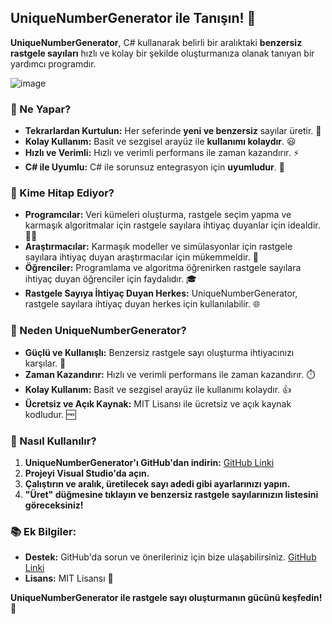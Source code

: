 ## UniqueNumberGenerator ile Tanışın! 🎉

**UniqueNumberGenerator**, C# kullanarak belirli bir aralıktaki **benzersiz rastgele sayıları** hızlı ve kolay bir şekilde oluşturmanıza olanak tanıyan bir yardımcı programdır. 

![image](https://github.com/fastuptime/Unique_Number_Generator_C_Sharp/assets/63351166/adb6bcb7-12e4-43f9-8a65-a676c69cd852)


### 🎯 Ne Yapar?

* **Tekrarlardan Kurtulun:** Her seferinde **yeni ve benzersiz** sayılar üretir. 🔄
* **Kolay Kullanım:** Basit ve sezgisel arayüz ile **kullanımı kolaydır**. 😃
* **Hızlı ve Verimli:** Hızlı ve verimli performans ile zaman kazandırır. ⚡️
* **C# ile Uyumlu:** C# ile sorunsuz entegrasyon için **uyumludur**. 🤖

### 👥 Kime Hitap Ediyor?

* **Programcılar:** Veri kümeleri oluşturma, rastgele seçim yapma ve karmaşık algoritmalar için rastgele sayılara ihtiyaç duyanlar için idealdir. 👨‍💻
* **Araştırmacılar:** Karmaşık modeller ve simülasyonlar için rastgele sayılara ihtiyaç duyan araştırmacılar için mükemmeldir. 🔬
* **Öğrenciler:** Programlama ve algoritma öğrenirken rastgele sayılara ihtiyaç duyan öğrenciler için faydalıdır. 🎓
* **Rastgele Sayıya İhtiyaç Duyan Herkes:** UniqueNumberGenerator, rastgele sayılara ihtiyaç duyan herkes için kullanılabilir. 🌐

### 🌟 Neden UniqueNumberGenerator?

* **Güçlü ve Kullanışlı:** Benzersiz rastgele sayı oluşturma ihtiyacınızı karşılar. 💪
* **Zaman Kazandırır:** Hızlı ve verimli performans ile zaman kazandırır. ⏱️
* **Kolay Kullanım:** Basit ve sezgisel arayüz ile kullanımı kolaydır. 👍
* **Ücretsiz ve Açık Kaynak:** MIT Lisansı ile ücretsiz ve açık kaynak kodludur. 🆓

### 🚀 Nasıl Kullanılır?

1. **UniqueNumberGenerator'ı GitHub'dan indirin:** [GitHub Linki](https://github.com/fastuptime/Unique_Number_Generator_C_Sharp)
2. **Projeyi Visual Studio'da açın.**
3. **Çalıştırın ve aralık, üretilecek sayı adedi gibi ayarlarınızı yapın.**
4. **"Üret" düğmesine tıklayın ve benzersiz rastgele sayılarınızın listesini göreceksiniz!**

### 📚 Ek Bilgiler:

* **Destek:** GitHub'da sorun ve önerileriniz için bize ulaşabilirsiniz. [GitHub Linki](https://github.com/fastuptime/Unique_Number_Generator_C_Sharp)
* **Lisans:** MIT Lisansı 📜

**UniqueNumberGenerator ile rastgele sayı oluşturmanın gücünü keşfedin!** 🌟
